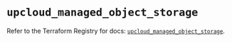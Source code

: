 # `upcloud_managed_object_storage`

Refer to the Terraform Registry for docs: [`upcloud_managed_object_storage`](https://registry.terraform.io/providers/upcloudltd/upcloud/5.20.5/docs/resources/managed_object_storage).
